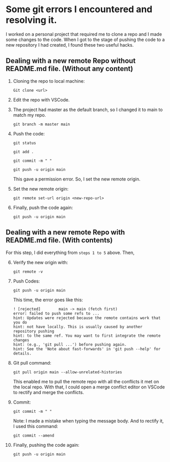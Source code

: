 # Some git errors I encountered and resolving it.

I worked on a personal project that required me to clone a repo and I made some changes to the code. When I got to the stage of pushing the code to a new repository I had created, I found these two useful hacks.


## <b>Dealing with a new remote Repo without README.md file.</b> (Without any content)

1. Cloning the repo to local machine:
   
    ```
    Git clone <url>
    ```

2. Edit the repo with VSCode.

3. The project had master as the default branch, so I changed it to main to match my repo.

    ```
    git branch -m master main
    ```

4. Push the code:
   
    ```
    git status

    git add .

    git commit -m " "

    git push -u origin main
    ```
    This gave a permission error. So, I set the new remote origin.

5. Set the new remote origin:
   
    ```
    git remote set-url origin <new-repo-url>
    ```

6. Finally, push the code again:
   
    ```
    git push -u origin main
    ```

## <b>Dealing with a new remote Repo with README.md file.</b> (With contents)

For this step, I did everything from `steps 1 to 5` above. Then,

6. Verify the new origin with:

    ```
    git remote -v
    ```

7. Push Codes:
   
    ```
    git push -u origin main
    ```
     This time, the error goes like this:

    ```
    ! [rejected]        main -> main (fetch first)
    error: failed to push some refs to ...
    hint: Updates were rejected because the remote contains work that you do
    hint: not have locally. This is usually caused by another repository pushing
    hint: to the same ref. You may want to first integrate the remote changes
    hint: (e.g., 'git pull ...') before pushing again.
    hint: See the 'Note about fast-forwards' in 'git push --help' for details.
    ```

8. Git pull command:
   
    ```
    git pull origin main --allow-unrelated-histories
    ```
    This enabled me to pull the remote repo with all the conflicts it met on the local repo. With that, I could open a merge conflict editor on VSCode to rectify and merge the conflicts.

9. Commit:

    ```
    git commit -m " "
    ```
    Note: I made a mistake when typing the message body. And to rectify it, I used this command:

    ```
    git commit --amend
    ```
    
10. Finally, pushing the code again:
   
    ```
    git push -u origin main
    ```





